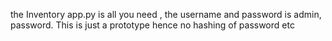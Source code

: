 the Inventory app.py is all you need , the username and password is admin, password. This is just a prototype  hence no hashing of password etc
